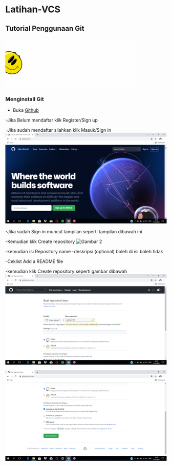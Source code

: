 # Latihan-VCS
## Tutorial Penggunaan Git
![Gif 1](screenshot/gif1.gif)

### Menginstall Git
- Buka [Github](https://Github.com)

-Jika Belum mendaftar klik Register/Sign up

-Jika sudah mendaftar silahkan klik Masuk/Sign in
![Gambar 1](screenshot/Ss1.png)

-Jika sudah Sign in muncul tampilan seperti tampilan dibawah ini

-Kemudian klik Create repository
![Gambar 2](screenshot/InkedSs2_LI.png)

-kemudian isi Repository name
-deskripsi (optional) boleh di isi boleh tidak

-Ceklist Add a README file

-kemudian klik Create repository seperti gambar dibawah
![Gambar 3](screenshot/Ss3.png)

![Gambar 4](screenshot/Ss4.png)